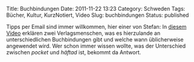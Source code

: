 Title: Buchbindungen
Date: 2011-11-22 13:23
Category: Schweden
Tags: Bücher, Kultur, KurzNotiert, Video
Slug: buchbindungen
Status: published

Tipps per Email sind immer willkommen, hier einer von Stefan: In [diesem
Video](http://www.youtube.com/watch?v=J5VaSh71M3U) erklären zwei
Verlagsmenschen, was es hierzulande an unterschiedlichen Buchbindungen
gibt und welche wann üblicherweise angewendet wird. Wer schon immer
wissen wollte, was der Unterschied zwischen *pocket* und *häftad* ist,
bekommt da Antwort.

